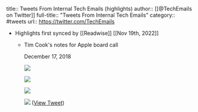 title:: Tweets From Internal Tech Emails (highlights)
author:: [[@TechEmails on Twitter]]
full-title:: "Tweets From Internal Tech Emails"
category:: #tweets
url:: https://twitter.com/TechEmails

- Highlights first synced by [[Readwise]] [[Nov 19th, 2022]]
	- Tim Cook's notes for Apple board call
	  
	  December 17, 2018 
	  
	  ![](https://pbs.twimg.com/media/FcUkGC9agAAIY7e.png) 
	  
	  ![](https://pbs.twimg.com/media/FcUkGftaQAMdUtU.png) 
	  
	  ![](https://pbs.twimg.com/media/FcUkHAwakAEuMpn.png) 
	  
	  ![](https://pbs.twimg.com/media/FcUkHalacAAAWVa.png) ([View Tweet](https://twitter.com/TechEmails/status/1568700595191844864))